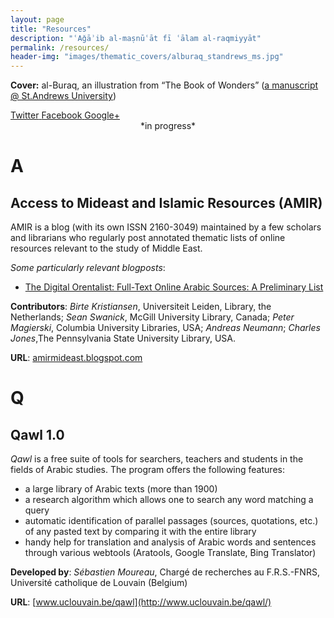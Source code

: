 ```yaml
---
layout: page
title: "Resources"
description: "ʿAǧāʾib al-maṣnūʿāt fī ʿālam al-raqmiyyāt"
permalink: /resources/
header-img: "images/thematic_covers/alburaq_standrews_ms.jpg"
---
```


<section class="post-topmatter">
<p class="imagecredit"><b>Cover:</b> al-Buraq, an illustration from “The Book of Wonders” (<a href='https://standrewsrarebooks.wordpress.com/2013/07/01/52-weeks-of-inspiring-illustrations-week-50-the-book-of-wonders/' target='_blank'>a manuscript @ St.Andrews University</a>)</p>
<section class="share"> 
<a class="icon-twitter" href="http://twitter.com/share?text=About Maxim Romanov&amp;url=http://maximromanov.github.io/about/"
onclick="window.open(this.href, 'twitter-share', 'width=550,height=235');return false;">
<span class="hidden">Twitter</span>
</a>
<a class="icon-facebook" href="https://www.facebook.com/sharer/sharer.php?u=http://maximromanov.github.io/about/"
onclick="window.open(this.href, 'facebook-share','width=580,height=296');return false;">
<span class="hidden">Facebook</span>
</a>
<a class="icon-google-plus" href="https://plus.google.com/share?url=http://maximromanov.github.io/about/"
onclick="window.open(this.href, 'google-plus-share', 'width=490,height=530');return false;">
<span class="hidden">Google+</span>
</a>
</section>
</section>

<center>*in progress*</center>

# A

## Access to Mideast and Islamic Resources (AMIR)
AMIR is a blog (with its own ISSN 2160-3049) maintained by a few scholars and librarians who regularly post annotated thematic lists of online resources relevant to the study of Middle East.

*Some particularly relevant blogposts*:

* [The Digital Orentalist: Full-Text Online Arabic Sources: A Preliminary List](http://amirmideast.blogspot.com/2015/03/the-digital-orentalist-full-text-online.html?utm_source=feedburner&utm_medium=email&utm_campaign=Feed%3A+AccessToMideastAndIslamicResourcesamir+%28Access+to+Mideast+and+Islamic+Resources+%28AMIR%29%29)

**Contributors**: *Birte Kristiansen*, Universiteit Leiden, Library, the Netherlands; *Sean Swanick*, McGill University Library, Canada; *Peter Magierski*, Columbia University Libraries, USA; *Andreas Neumann*; *Charles Jones*,The Pennsylvania State University Library, USA.

**URL**: [amirmideast.blogspot.com](http://amirmideast.blogspot.com/)

# Q

## Qawl 1.0
*Qawl* is a free suite of tools for searchers, teachers and students in the fields of Arabic studies. The program offers the following features:

* a large library of Arabic texts (more than 1900)
* a research algorithm which allows one to search any word matching a query
* automatic identification of parallel passages (sources, quotations, etc.) of any pasted text by comparing it with the entire library
* handy help for translation and analysis of Arabic words and sentences through various webtools (Aratools, Google Translate, Bing Translator)

**Developed by**: *Sébastien Moureau*, Chargé de recherches au F.R.S.-FNRS, Université catholique de Louvain (Belgium)

**URL**: [www.uclouvain.be/qawl](http://www.uclouvain.be/qawl/)


